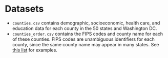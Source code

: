 # Datasets

* `counties.csv` contains demographic, socioeconomic, health care, and education data for each
  county in the 50 states and Washington DC.
* `counties_order.csv` contains the FIPS codes and county name for each of these counties. FIPS
  codes are unambiguous identifiers for each county, since the same county name may appear in many
  states. See [this list](https://www.wikiwand.com/en/List_of_the_most_common_U.S._county_names)
  for examples.


